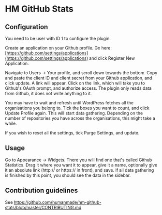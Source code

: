 # HM GitHub Stats

## Configuration
You need to be user with ID 1 to configure the plugin.

Create an application on your Github profile. Go here: [https://github.com/settings/applications](https://github.com/settings/applications) and click Register New Application.

Navigate to Users -> Your profile, and scroll down towards the bottom. Copy and paste the client ID and client secret from your Github application, and click update. A link will appear. Click on the link, which will take you to Github's OAuth prompt, and authorize access. The plugin only reads data from Github, it does not write anything to it.

You may have to wait and refresh until WordPress fetches all the organisations you belong to. Tick the boxes you want to count, and click Update Profile again. This will start data gathering. Depending on the number of repositories you have across the organisations, this might take a while.

If you wish to reset all the settings, tick Purge Settings, and update.

## Usage
Go to Appearance -> Widgets. There you will find one that's called Github Statistics. Drag it where you want it to appear, give it a name, optionally give it an absolute link (http:// or https:// in front), and save. If all data gathering is finished by this point, you should see the data in the sidebar.

## Contribution guidelines ##

See https://github.com/humanmade/hm-github-stats/blob/master/CONTRIBUTING.md